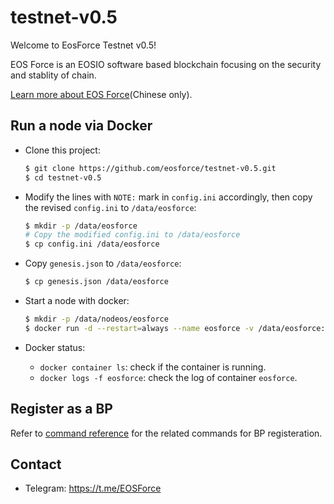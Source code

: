 # testnet-v0.5

Welcome to EosForce Testnet v0.5!

EOS Force is an EOSIO software based blockchain focusing on the security and stablity of chain.

[Learn more about EOS Force](eosforce/README.md)(Chinese only).

## Run a node via Docker

- Clone this project:

    ```bash
    $ git clone https://github.com/eosforce/testnet-v0.5.git
    $ cd testnet-v0.5
    ```

- Modify the lines with `NOTE:` mark in `config.ini` accordingly, then copy the revised `config.ini` to `/data/eosforce`:

    ```bash
    $ mkdir -p /data/eosforce
    # Copy the modified config.ini to /data/eosforce
    $ cp config.ini /data/eosforce
    ```

- Copy `genesis.json` to `/data/eosforce`:

    ```bash
    $ cp genesis.json /data/eosforce
    ```

- Start a node with docker:

    ```bash
    $ mkdir -p /data/nodeos/eosforce
    $ docker run -d --restart=always --name eosforce -v /data/eosforce:/opt/eosio/bin/data-dir -v /data/nodeos/eosforce:/root/.local/share/eosio/nodeos -p 8888:8888 -p 9876:9876 eosforce/eos:20180603 nodeosd.sh
    ```

- Docker status:

    - `docker container ls`: check if the container is running.
    - `docker logs -f eosforce`: check the log of container `eosforce`.

## Register as a BP

Refer to [command reference](https://github.com/eosforce/System/tree/master/src#command-reference) for the related commands for BP registeration.

## Contact

- Telegram: https://t.me/EOSForce
